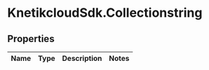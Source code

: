 # KnetikcloudSdk.Collectionstring

## Properties
Name | Type | Description | Notes
------------ | ------------- | ------------- | -------------


